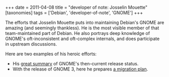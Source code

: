 +++
date = 2011-04-08
title = "developer of note: Josselin Mouette"
[taxonomies]
tags = ['Debian', 'developer-of-note', 'GNOME']
+++

The efforts that Josselin Mouette puts into maintaining Debian's GNOME
are amazing (and seemingly thankless). He is the most visible member of
that team-maintained part of Debian. He also portrays deep knowledge of
GNOME's oft-inconsistent and oft-complex internals, and does
participate in upstream discussions.

Here are two examples of his heroic efforts:

-   His [great summary] of GNOME's then-current release status.
-   With the release of GNOME 3, here he prepares [a migration plan].

  [great summary]: http://lists.debian.org/debian-release/2009/08/msg00211.html
  [a migration plan]: http://lists.debian.org/debian-gtk-gnome/2011/04/msg00006.html
